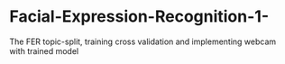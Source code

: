 # Facial-Expression-Recognition-1-
The FER topic-split, training cross validation and implementing webcam with trained model
